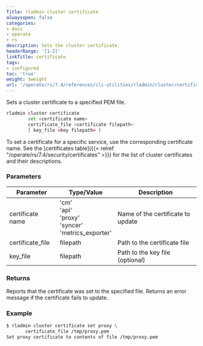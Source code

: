 ```yaml
---
Title: rladmin cluster certificate
alwaysopen: false
categories:
- docs
- operate
- rs
description: Sets the cluster certificate.
headerRange: '[1-2]'
linkTitle: certificate
tags:
- configured
toc: 'true'
weight: $weight
url: '/operate/rs/7.4/references/cli-utilities/rladmin/cluster/certificate/'
---
```


Sets a cluster certificate to a specified PEM file.

```sh
rladmin cluster certificate
        set <certificate name>
        certificate_file <certificate filepath>
        [ key_file <key filepath> ]
```

To set a certificate for a specific service, use the corresponding certificate name. See the [certificates table]({{< relref "/operate/rs/7.4/security/certificates" >}}) for the list of cluster certificates and their descriptions.

### Parameters

| Parameter | Type/Value | Description |
|-----------|------------|-------------|
| certificate name | 'cm'<br /> 'api'<br /> 'proxy'<br /> 'syncer'<br /> 'metrics_exporter' | Name of the certificate to update |
| certificate_file | filepath | Path to the certificate file |
| key_file | filepath | Path to the key file (optional) |

### Returns

Reports that the certificate was set to the specified file. Returns an error message if the certificate fails to update.

### Example

```sh
$ rladmin cluster certificate set proxy \
       certificate_file /tmp/proxy.pem
Set proxy certificate to contents of file /tmp/proxy.pem
```
